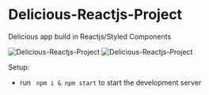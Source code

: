 # Delicious-Reactjs-Project
Delicious app build in Reactjs/Styled Components

![Delicious-Reactjs-Project](https://i.postimg.cc/XNGdnZzH/Screenshot-2022-04-05-at-4-48-06-AM.png) 
![Delicious-Reactjs-Project](https://i.postimg.cc/2SmZd08M/Screenshot-2022-04-05-at-4-48-38-AM.png)

Setup:
- run ``` npm i & npm start``` to start the development server

